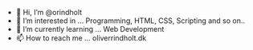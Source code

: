 - 👋 Hi, I’m @orindholt
- 👀 I’m interested in ... Programming, HTML, CSS, Scripting and so on..
- 🌱 I’m currently learning ... Web Development
- 📫 How to reach me ... oliverrindholt.dk
